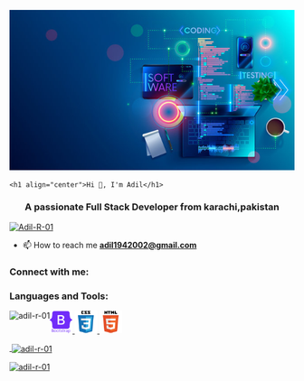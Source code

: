 ![logo](https://github.com/Adil-R-01/Adil-R-01/blob/main/360_F_267524919_wXbVQHR189pLVU06eQ85GGLnJMq2eJFR.jpg)

    <h1 align="center">Hi 👋, I'm Adil</h1>
<h3 align="center">A passionate Full Stack Developer from karachi,pakistan</h3>

<!-- <img src="" alt=""> -->
<!--<p align="left"> <img src="https://komarev.com/ghpvc/?username=adil-r-01&label=Profile%20views&color=0e75b6&style=flat" alt="Adil-R-01" /> </p>-->

<p align="left"> <a href="https://github.com/ryo-ma/github-profile-trophy"><img src="https://github-profile-trophy.vercel.app/?username=Adil-R-01" alt="Adil-R-01" /></a> </p>

<!--<p align="left"> <a href="https://twitter.com/" target="blank"><img src="https://img.shields.io/twitter/follow/?logo=twitter&style=for-the-badge" alt="" /></a> </p>-->

- 📫 How to reach me **adil1942002@gmail.com**

<h3 align="left">Connect with me:</h3>
<p align="left">
</p>

<h3 align="left">Languages and Tools:</h3>
<p align="left"> <a href="https://getbootstrap.com" target="_blank" rel="noreferrer"> <img src="https://raw.githubusercontent.com/devicons/devicon/master/icons/bootstrap/bootstrap-plain-wordmark.svg" alt="bootstrap" width="40" height="40"/> </a> <a href="https://www.w3schools.com/css/" target="_blank" rel="noreferrer"> <img src="https://raw.githubusercontent.com/devicons/devicon/master/icons/css3/css3-original-wordmark.svg" alt="css3" width="40" height="40"/> </a> <a href="https://www.w3.org/html/" target="_blank" rel="noreferrer"> <img src="https://raw.githubusercontent.com/devicons/devicon/master/icons/html5/html5-original-wordmark.svg" alt="html5" width="40" height="40"/> </a> <a href="https://developer.mozilla.org/en-US/docs/Web/JavaScript" 
<p><img align="left" src="https://github-readme-stats.vercel.app/api/top-langs?username=adil-r-01&show_icons=true&locale=en&layout=compact" alt="adil-r-01" /></p>

<p>&nbsp;<img align="center" src="https://github-readme-stats.vercel.app/api?username=adil-r-01&show_icons=true&locale=en" alt="adil-r-01" /></p>

<p><img align="center" src="https://github-readme-streak-stats.herokuapp.com/?user=adil-r-01&" alt="adil-r-01" /></p>

